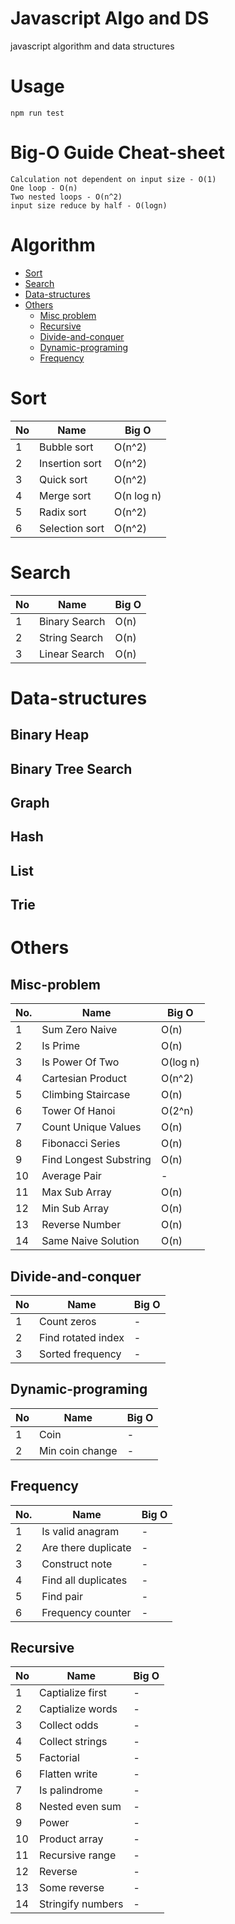 # Javascript Algo and DS
javascript algorithm and data structures
# Usage
```npm
npm run test
```
# **Big-O Guide Cheat-sheet**
    Calculation not dependent on input size - O(1)
    One loop - O(n)
    Two nested loops - O(n^2)
    input size reduce by half - O(logn)
# Algorithm
* [Sort](#sort)
* [Search](#search)
* [Data-structures](#data-structures)
* [Others](#others)
    * [Misc problem](#frequency)
    * [Recursive](#recursive)
    * [Divide-and-conquer](#divide-and-conquer)
    * [Dynamic-programing](#dynamic-programing)
    * [Frequency](#frequency)
# Sort
| No | Name | Big O |
| - | --- | --- |
| 1 | Bubble sort | O(n^2) |
| 2 | Insertion sort | O(n^2) |
| 3 | Quick sort | O(n^2) |
| 4 | Merge sort | O(n log n) |
| 5 | Radix sort | O(n^2) |
| 6 | Selection sort | O(n^2) |
# Search 
|No|Name| Big O |
| - | --- | --- |
| 1 | Binary Search | O(n) |
| 2 | String Search | O(n) |
| 3 | Linear Search | O(n) |

# Data-structures
## Binary Heap
## Binary Tree Search
## Graph
## Hash
## List
## Trie
# Others
## Misc-problem
|No. | Name | Big O |
| - | --- | --- |
| 1 | Sum Zero Naive | O(n) |
| 2 | Is Prime | O(n) |
| 3 | Is Power Of Two  | O(log n) |
| 4 | Cartesian Product | O(n^2) |
| 5 | Climbing Staircase | O(n) |
| 6 | Tower Of Hanoi | O(2^n) |
| 7 | Count Unique Values | O(n) |
| 8 | Fibonacci Series | O(n) |
| 9 | Find Longest Substring | O(n) |
| 10 | Average Pair | - |
| 11 | Max Sub Array | O(n) |
| 12 | Min Sub Array | O(n) |
| 13 | Reverse Number | O(n) |
| 14 | Same Naive Solution | O(n) |
## Divide-and-conquer
|No|Name| Big O |
| - | --- | --- |
| 1 | Count zeros | - |
| 2 | Find rotated index | - |
| 3 | Sorted frequency | - |
## Dynamic-programing
|No|Name| Big O |
| - | --- | --- |
| 1 | Coin | - |
| 2 | Min coin change | - |
## Frequency
|No. | Name | Big O |
| - | --- | --- |
| 1 |  Is valid anagram  | - |
| 2 |  Are there duplicate  | - |
| 3 |  Construct note  | - |
| 4 |  Find all duplicates  | - |
| 5 |  Find pair  | - |
| 6 |  Frequency counter  | - |
## Recursive
| No | Name | Big O |
| - | --- | --- |
| 1 | Captialize first | - |
| 2 | Captialize words | - |
| 3 | Collect odds | - |
| 4 | Collect strings | - |
| 5 | Factorial | - |
| 6 | Flatten write | - |
| 7 | Is palindrome  | - |
| 8 | Nested even sum | - |
| 9 | Power | - |
| 10 | Product array | - |
| 11 | Recursive range | - |
| 12 | Reverse | - |
| 13 | Some reverse | - |
| 14 | Stringify numbers | - |
